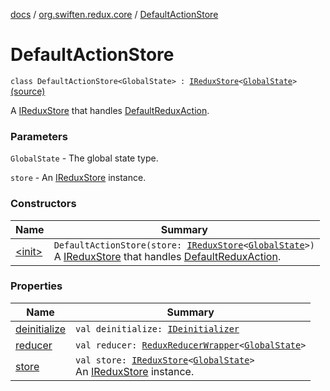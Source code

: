 [docs](../../index.md) / [org.swiften.redux.core](../index.md) / [DefaultActionStore](./index.md)

# DefaultActionStore

`class DefaultActionStore<GlobalState> : `[`IReduxStore`](../-i-redux-store.md)`<`[`GlobalState`](index.md#GlobalState)`>` [(source)](https://github.com/protoman92/KotlinRedux/tree/master/common/common-core/src/main/kotlin/org/swiften/redux/core/DefaultActionStore.kt#L14)

A [IReduxStore](../-i-redux-store.md) that handles [DefaultReduxAction](../-default-redux-action/index.md).

### Parameters

`GlobalState` - The global state type.

`store` - An [IReduxStore](../-i-redux-store.md) instance.

### Constructors

| Name | Summary |
|---|---|
| [&lt;init&gt;](-init-.md) | `DefaultActionStore(store: `[`IReduxStore`](../-i-redux-store.md)`<`[`GlobalState`](index.md#GlobalState)`>)`<br>A [IReduxStore](../-i-redux-store.md) that handles [DefaultReduxAction](../-default-redux-action/index.md). |

### Properties

| Name | Summary |
|---|---|
| [deinitialize](deinitialize.md) | `val deinitialize: `[`IDeinitializer`](../-i-deinitializer.md) |
| [reducer](reducer.md) | `val reducer: `[`ReduxReducerWrapper`](../-redux-reducer-wrapper/index.md)`<`[`GlobalState`](index.md#GlobalState)`>` |
| [store](store.md) | `val store: `[`IReduxStore`](../-i-redux-store.md)`<`[`GlobalState`](index.md#GlobalState)`>`<br>An [IReduxStore](../-i-redux-store.md) instance. |
